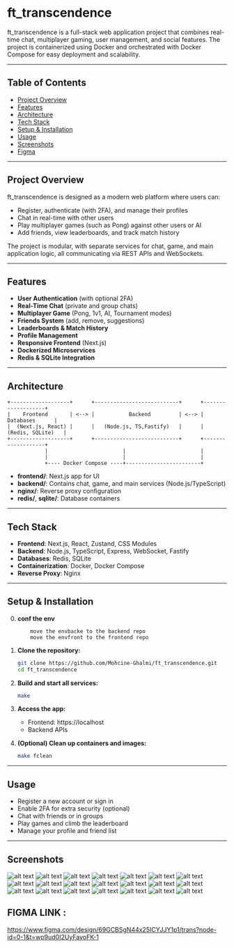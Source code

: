 # ft_transcendence

ft_transcendence is a full-stack web application project that combines real-time chat, multiplayer gaming, user management, and social features. The project is containerized using Docker and orchestrated with Docker Compose for easy deployment and scalability.

---

## Table of Contents
- [Project Overview](#project-overview)
- [Features](#features)
- [Architecture](#architecture)
- [Tech Stack](#tech-stack)
- [Setup & Installation](#setup--installation)
- [Usage](#usage)
- [Screenshots](#screenshots)
- [Figma](#figma-link)

---

## Project Overview

ft_transcendence is designed as a modern web platform where users can:
- Register, authenticate (with 2FA), and manage their profiles
- Chat in real-time with other users
- Play multiplayer games (such as Pong) against other users or AI
- Add friends, view leaderboards, and track match history

The project is modular, with separate services for chat, game, and main application logic, all communicating via REST APIs and WebSockets.

---

## Features
- **User Authentication** (with optional 2FA)
- **Real-Time Chat** (private and group chats)
- **Multiplayer Game** (Pong, 1v1, AI, Tournament modes)
- **Friends System** (add, remove, suggestions)
- **Leaderboards & Match History**
- **Profile Management**
- **Responsive Frontend** (Next.js)
- **Dockerized Microservices**
- **Redis & SQLite Integration**

---

## Architecture

```
+-------------------+      +---------------------------+      +-------------------+
|    Frontend       | <--> |           Backend         | <--> |    Databases      |
|  (Next.js, React) |      |   (Node.js, TS,Fastify)   |      | (Redis, SQLite)   |
+-------------------+      +---------------------------+      +-------------------+
			|                        |                        |
			|                        |                        |
			+---- Docker Compose ----+------------------------+
```

- **frontend/**: Next.js app for UI
- **backend/**: Contains chat, game, and main services (Node.js/TypeScript)
- **nginx/**: Reverse proxy configuration
- **redis/**, **sqlite/**: Database containers

---

## Tech Stack
- **Frontend**: Next.js, React, Zustand, CSS Modules
- **Backend**: Node.js, TypeScript, Express, WebSocket, Fastify 
- **Databases**: Redis, SQLite
- **Containerization**: Docker, Docker Compose
- **Reverse Proxy**: Nginx

---

## Setup & Installation

0. **conf the env**
    ```
        move the envbacke to the backend repo
        move the envfront to the frontend repo
    ````

1. **Clone the repository:**
	```sh
	git clone https://github.com/Mohcine-Ghalmi/ft_transcendence.git
	cd ft_transcendence
	```
2. **Build and start all services:**
	```sh
	make
	```
3. **Access the app:**
	- Frontend: https://localhost
	- Backend APIs

4. **(Optional) Clean up containers and images:**
	```sh
	make fclean
	```

---

## Usage
- Register a new account or sign in
- Enable 2FA for extra security (optional)
- Chat with friends or in groups
- Play games and climb the leaderboard
- Manage your profile and friend list

---

## Screenshots

>
![alt text](pages/image.png)
![alt text](pages/image-1.png)
![alt text](pages/image-2.png)
![alt text](pages/image-3.png)
![alt text](pages/image-4.png)
![alt text](pages/image-5.png)
![alt text](pages/image-7.png)
![alt text](pages/image-8.png)
![alt text](pages/image-9.png)
![alt text](pages/image-10.png)
![alt text](pages/image-11.png)
![alt text](pages/image-12.png)
![alt text](pages/image-13.png)
![alt text](pages/image-14.png)
![alt text](pages/image-15.png)
![alt text](pages/image-16.png)
![alt text](pages/image-17.png)
![alt text](pages/image-18.png)
![alt text](pages/image-20.png)
![alt text](pages/image-21.png)
![alt text](pages/image-22.png)

## FIGMA LINK :
https://www.figma.com/design/69GCBSgN44x25ICYJJY1p1/trans?node-id=0-1&t=wp9ud0I2UyFayoFK-1